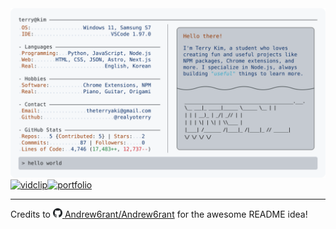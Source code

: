 <a href="https://github.com/realyoterry/realyoterry">
  <picture>
    <source media="(prefers-color-scheme: dark)" srcset="https://raw.githubusercontent.com/realyoterry/realyoterry/main/profile/dark_mode.svg">
    <img alt="Terry Kim's GitHub Profile README" src="https://raw.githubusercontent.com/realyoterry/realyoterry/main/profile/light_mode.svg">
  </picture>
</a>

<div align="left"><a href="https://github.com/realyoterry/vidclip"><img src="https://github-readme-stats.vercel.app/api/pin/?username=realyoterry&repo=vidclip&theme=ayu-mirage&hide_border=true" alt="vidclip"/></a><a href="https://github.com/realyoterry/realyoterry"><img src="https://github-readme-stats.vercel.app/api/pin/?username=realyoterry&repo=realyoterry&theme=ayu-mirage&hide_border=true" alt="portfolio"/></a></div>

---

<div align="left">Credits to‎ <a href="https://github.com"><picture>
    <source media="(prefers-color-scheme: dark)" srcset="https://raw.githubusercontent.com/realyoterry/realyoterry/main/public/github-dark.svg">
    <img width="15px" alt="GitHub Logo" src="https://raw.githubusercontent.com/realyoterry/realyoterry/main/public/github.svg">
  </picture></a> <a href="https://github.com/Andrew6rant/Andrew6rant">Andrew6rant/Andrew6rant</a> for the awesome README idea!</div>
